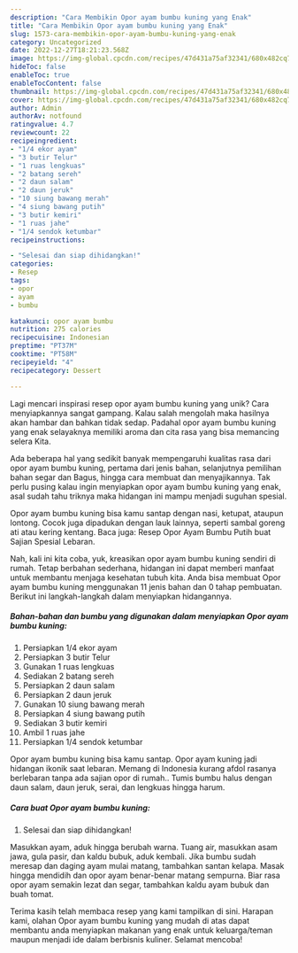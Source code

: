 ```yaml
---
description: "Cara Membikin Opor ayam bumbu kuning yang Enak"
title: "Cara Membikin Opor ayam bumbu kuning yang Enak"
slug: 1573-cara-membikin-opor-ayam-bumbu-kuning-yang-enak
category: Uncategorized
date: 2022-12-27T18:21:23.568Z
image: https://img-global.cpcdn.com/recipes/47d431a75af32341/680x482cq70/opor-ayam-bumbu-kuning-foto-resep-utama.jpg
hideToc: false
enableToc: true
enableTocContent: false
thumbnail: https://img-global.cpcdn.com/recipes/47d431a75af32341/680x482cq70/opor-ayam-bumbu-kuning-foto-resep-utama.jpg
cover: https://img-global.cpcdn.com/recipes/47d431a75af32341/680x482cq70/opor-ayam-bumbu-kuning-foto-resep-utama.jpg
author: Admin
authorAv: notfound
ratingvalue: 4.7
reviewcount: 22
recipeingredient:
- "1/4 ekor ayam"
- "3 butir Telur"
- "1 ruas lengkuas"
- "2 batang sereh"
- "2 daun salam"
- "2 daun jeruk"
- "10 siung bawang merah"
- "4 siung bawang putih"
- "3 butir kemiri"
- "1 ruas jahe"
- "1/4 sendok ketumbar"
recipeinstructions:

- "Selesai dan siap dihidangkan!"
categories:
- Resep
tags:
- opor
- ayam
- bumbu

katakunci: opor ayam bumbu 
nutrition: 275 calories
recipecuisine: Indonesian
preptime: "PT37M"
cooktime: "PT58M"
recipeyield: "4"
recipecategory: Dessert

---
```





Lagi mencari inspirasi resep opor ayam bumbu kuning yang unik? Cara menyiapkannya sangat gampang. Kalau salah mengolah maka hasilnya akan hambar dan bahkan tidak sedap. Padahal opor ayam bumbu kuning yang enak selayaknya memiliki aroma dan cita rasa yang bisa memancing selera Kita.





Ada beberapa hal yang sedikit banyak mempengaruhi kualitas rasa dari opor ayam bumbu kuning, pertama dari jenis bahan, selanjutnya pemilihan bahan segar dan Bagus, hingga cara membuat dan menyajikannya. Tak perlu pusing kalau ingin menyiapkan opor ayam bumbu kuning yang enak,      asal sudah tahu triknya maka hidangan ini mampu menjadi suguhan spesial.














Opor ayam bumbu kuning bisa kamu santap dengan nasi, ketupat, ataupun lontong. Cocok juga dipadukan dengan lauk lainnya, seperti sambal goreng ati atau kering kentang. Baca juga: Resep Opor Ayam Bumbu Putih buat Sajian Spesial Lebaran.






Nah, kali ini kita coba, yuk, kreasikan opor ayam bumbu kuning sendiri di rumah. Tetap berbahan sederhana, hidangan ini dapat memberi manfaat untuk membantu menjaga kesehatan tubuh kita. Anda bisa membuat Opor ayam bumbu kuning menggunakan 11 jenis bahan dan 0 tahap pembuatan. Berikut ini langkah-langkah dalam menyiapkan hidangannya.

<!--inarticleads1-->

##### Bahan-bahan dan bumbu yang digunakan dalam menyiapkan Opor ayam bumbu kuning:

1. Persiapkan 1/4 ekor ayam
1. Persiapkan 3 butir Telur
1. Gunakan 1 ruas lengkuas
1. Sediakan 2 batang sereh
1. Persiapkan 2 daun salam
1. Persiapkan 2 daun jeruk
1. Gunakan 10 siung bawang merah
1. Persiapkan 4 siung bawang putih
1. Sediakan 3 butir kemiri
1. Ambil 1 ruas jahe
1. Persiapkan 1/4 sendok ketumbar


Opor ayam bumbu kuning bisa kamu santap. Opor ayam kuning jadi hidangan ikonik saat lebaran. Memang di Indonesia kurang afdol rasanya berlebaran tanpa ada sajian opor di rumah.. Tumis bumbu halus dengan daun salam, daun jeruk, serai, dan lengkuas hingga harum. 

<!--inarticleads2-->

##### Cara buat Opor ayam bumbu kuning:


1. Selesai dan siap dihidangkan!

Masukkan ayam, aduk hingga berubah warna. Tuang air, masukkan asam jawa, gula pasir, dan kaldu bubuk, aduk kembali. Jika bumbu sudah meresap dan daging ayam mulai matang, tambahkan santan kelapa. Masak hingga mendidih dan opor ayam benar-benar matang sempurna. Biar rasa opor ayam semakin lezat dan segar, tambahkan kaldu ayam bubuk dan buah tomat. 

Terima kasih telah membaca resep yang kami tampilkan di sini. Harapan kami, olahan Opor ayam bumbu kuning yang mudah di atas dapat membantu anda menyiapkan makanan yang enak untuk keluarga/teman maupun menjadi ide dalam berbisnis kuliner. Selamat mencoba!
